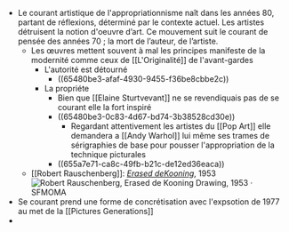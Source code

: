 - Le courant artistique de l'appropriationnisme naît dans les années 80, partant de réflexions, déterminé par le contexte actuel. Les artistes détruisent la notion d'oeuvre d’art. Ce mouvement suit le courant de pensée des années 70 ; la mort de l’auteur, de l’artiste.
	- Les œuvres mettent souvent à mal les principes manifeste de la modernité comme ceux de [[L'Originalité]] de l'avant-gardes
		- L'autorité est détourné
			- ((65480be3-afaf-4930-9455-f36be8cbbe2c))
		- La propriéte
			- Bien que [[Elaine Sturtvevant]] ne se revendiquais pas de se courant elle la fort inspiré
			- ((65480be3-0c83-4d67-bd74-3b38528cd30e))
				- Regardant attentivement les artistes du [[Pop Art]] elle demandera a [[Andy Warhol]] lui même ses trames de sérigraphies de base pour pousser l'appropriation de la technique picturales
			- ((655a7e71-ca8c-49fb-b21c-de12ed36eaca))
	- [[Robert Rauschenberg]]: [*Erased deKooning*](https://www.sfmoma.org/artwork/98.298/), 1953 ![Robert Rauschenberg, Erased de Kooning Drawing, 1953 · SFMOMA](https://sfmoma-media-dev.s3.us-west-1.amazonaws.com/www-media/2018/08/25062920/98.298_01_B02-Large-TIFF_4000-pixels-long-scaled.jpg)
- Se courant prend une forme de concrétisation avec l'expsotion de 1977 au met de la [[Pictures Generations]]
-